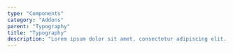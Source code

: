 ```yaml
---
type: "Components"
category: "Addons"
parent: "Typography"
title: "Typography"
description: "Lorem ipsum dolor sit amet, consectetur adipiscing elit. Nunc tempus laoreet leo sit amet iaculis."
---
```

